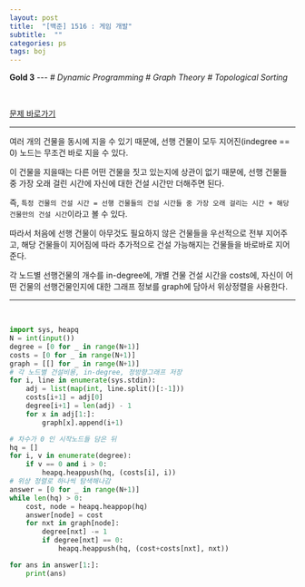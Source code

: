 ```yaml
---
layout: post
title:  "[백준] 1516 : 게임 개발"
subtitle:  ""
categories: ps
tags: boj
---
```


**Gold 3** --- *# Dynamic Programming # Graph Theory # Topological Sorting*

<br>

[문제 바로가기](https://www.acmicpc.net/problem/1516)

---

여러 개의 건물을 동시에 지을 수 있기 때문에, 선행 건물이 모두 지어진(indegree == 0) 노드는 무조건 바로 지을 수 있다.

이 건물을 지을때는 다른 어떤 건물을 짓고 있는지에 상관이 없기 때문에, 선행 건물들 중 가장 오래 걸린 시간에 자신에 대한 건설 시간만 더해주면 된다.

즉, ```특정 건물의 건설 시간 = 선행 건물들의 건설 시간들 중 가장 오래 걸리는 시간 + 해당 건물만의 건설 시간```이라고 볼 수 있다.

따라서 처음에 선행 건물이 아무것도 필요하지 않은 건물들을 우선적으로 전부 지어주고, 해당 건물들이 지어짐에 따라 추가적으로 건설 가능해지는 건물들을 바로바로 지어준다.

각 노드별 선행건물의 개수를 in-degree에, 개별 건물 건설 시간을 costs에, 자신이 어떤 건물의 선행건물인지에 대한 그래프 정보를 graph에 담아서 위상정렬을 사용한다.

---
<br>

```python
import sys, heapq
N = int(input())
degree = [0 for _ in range(N+1)]
costs = [0 for _ in range(N+1)]
graph = [[] for _ in range(N+1)]
# 각 노드별 건설비용, in-degree, 정방향그래프 저장
for i, line in enumerate(sys.stdin):
    adj = list(map(int, line.split()[:-1]))
    costs[i+1] = adj[0]
    degree[i+1] = len(adj) - 1
    for x in adj[1:]:
        graph[x].append(i+1)

# 차수가 0 인 시작노드들 담은 뒤
hq = []
for i, v in enumerate(degree):
    if v == 0 and i > 0:
        heapq.heappush(hq, (costs[i], i))
# 위상 정렬로 하나씩 탐색해나감
answer = [0 for _ in range(N+1)]
while len(hq) > 0:
    cost, node = heapq.heappop(hq)
    answer[node] = cost
    for nxt in graph[node]:
        degree[nxt] -= 1
        if degree[nxt] == 0:
            heapq.heappush(hq, (cost+costs[nxt], nxt))

for ans in answer[1:]:
    print(ans)
```
